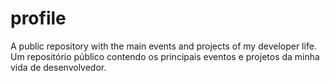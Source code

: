 # profile
A public repository with the main events and projects of my developer life.
Um repositório público contendo os principais eventos e projetos da minha vida de desenvolvedor.

